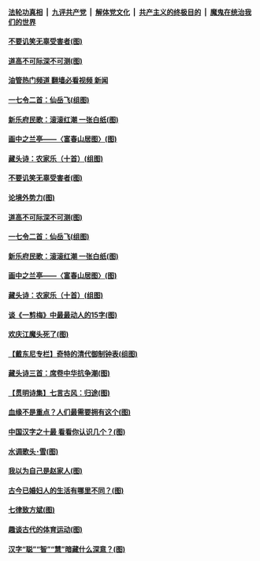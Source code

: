 ####  [法轮功真相](../../../../basic/blob/master/README.md?t=12032002) &nbsp;|&nbsp; [九评共产党](../../../../9ping.md/blob/master/README.md?t=12032002) &nbsp;|&nbsp; [解体党文化](../../../../jtdwh.md/blob/master/README.md?t=12032002)  &nbsp;|&nbsp; [共产主义的终极目的](../../../../gczydzjmd.md/blob/master/README.md?t=12032002) &nbsp;|&nbsp; [魔鬼在统治我们的世界](../../../../mgztzwmdsj.md/blob/master/README.md?t=12032002) 

#### [不要讥笑无辜受害者(图)](../pages/p7/1023179.md?t=12032002) 

#### [道高不可际深不可测(图)](../pages/p7/1022981.md?t=12032002) 

#### [油管热门频道 翻墙必看视频 新闻](http://129.146.143.75:81/youtube.html?12032002)

#### [一七令二首：仙岳飞(组图)](../pages/p7/1022715.md?t=12032002) 

#### [新乐府民歌：滚滚红潮 一张白纸(图)](../pages/p7/1023052.md?t=12032002) 

#### [画中之兰亭——〈富春山居图〉(图)](../pages/p7/1022721.md?t=12032002) 

#### [藏头诗：农家乐（十首）(组图)](../pages/p7/1022811.md?t=12032002) 

#### [不要讥笑无辜受害者(图)](../pages/p7/1023179.md?t=12032002) 

#### [论境外势力(图)](../pages/p7/1023000.md?t=12032002) 

#### [道高不可际深不可测(图)](../pages/p7/1022981.md?t=12032002) 

#### [一七令二首：仙岳飞(组图)](../pages/p7/1022715.md?t=12032002) 

#### [新乐府民歌：滚滚红潮 一张白纸(图)](../pages/p7/1023052.md?t=12032002) 

#### [画中之兰亭——〈富春山居图〉(图)](../pages/p7/1022721.md?t=12032002) 

#### [藏头诗：农家乐（十首）(组图)](../pages/p7/1022811.md?t=12032002) 

#### [谈《一剪梅》中最最动人的15字(图)](../pages/p7/1022341.md?t=12032002) 

#### [欢庆江魔头死了(图)](../pages/p7/1023002.md?t=12032002) 

#### [【戴东尼专栏】奇特的清代御制钟表(组图)](../pages/p7/1012028.md?t=12032002) 

#### [藏头诗三首：席卷中华抗争潮(图)](../pages/p7/1022920.md?t=12032002) 

#### [【贯明诗集】七言古风：归途(图)](../pages/p7/1022974.md?t=12032002) 

#### [血缘不是重点？人们最需要拥有这个(图)](../pages/p7/1022617.md?t=12032002) 

#### [中国汉字之十最 看看你认识几个？(图)](../pages/p7/1020314.md?t=12032002) 

#### [水调歌头･雪(图)](../pages/p7/1022865.md?t=12032002) 

#### [我以为自己是赵家人(图)](../pages/p7/1022345.md?t=12032002) 

#### [古今已婚妇人的生活有哪里不同？(图)](../pages/p7/1022332.md?t=12032002) 

#### [七律致方斌(图)](../pages/p7/1022343.md?t=12032002) 

#### [趣谈古代的体育运动(图)](../pages/p7/1022417.md?t=12032002) 

#### [汉字“聪”“智”“慧”暗藏什么深意？﻿(图)](../pages/p7/1022069.md?t=12032002) 

<img src='http://gfw-breaker.win/goodnews/indexes/p7.md' width='0px' height='0px'/>
